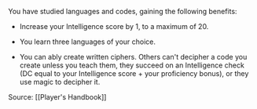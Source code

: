 You have studied languages and codes, gaining the following benefits:

-   Increase your Intelligence score by 1, to a maximum of 20.

-   You learn three languages of your choice.

-   You can ably create written ciphers. Others can't decipher a code you create unless you teach them, they succeed on an Intelligence check (DC equal to your Intelligence score + your proficiency bonus), or they use magic to decipher it.

Source: [[Player's Handbook]]